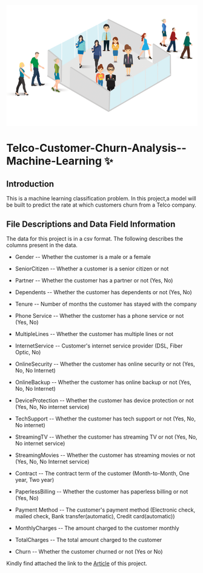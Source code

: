 

![image](./image/Churn.png)
# Telco-Customer-Churn-Analysis--Machine-Learning ✨

## Introduction
This is a machine learning classification problem. In this project,a model will be built to predict the rate at which customers churn from a Telco company.

## File Descriptions and Data Field Information

The data for this project is in a csv format. The following describes the columns present in the data.

* Gender -- Whether the customer is a male or a female

* SeniorCitizen -- Whether a customer is a senior citizen or not

* Partner -- Whether the customer has a partner or not (Yes, No)

* Dependents -- Whether the customer has dependents or not (Yes, No)

* Tenure -- Number of months the customer has stayed with the company

* Phone Service -- Whether the customer has a phone service or not (Yes, No)

* MultipleLines -- Whether the customer has multiple lines or not

* InternetService -- Customer's internet service provider (DSL, Fiber Optic, No)

* OnlineSecurity -- Whether the customer has online security or not (Yes, No, No Internet)

* OnlineBackup -- Whether the customer has online backup or not (Yes, No, No Internet)

* DeviceProtection -- Whether the customer has device protection or not (Yes, No, No internet service)

* TechSupport -- Whether the customer has tech support or not (Yes, No, No internet)

* StreamingTV -- Whether the customer has streaming TV or not (Yes, No, No internet service)

* StreamingMovies -- Whether the customer has streaming movies or not (Yes, No, No Internet service)

* Contract -- The contract term of the customer (Month-to-Month, One year, Two year)

* PaperlessBilling -- Whether the customer has paperless billing or not (Yes, No)

* Payment Method -- The customer's payment method (Electronic check, mailed check, Bank transfer(automatic), Credit card(automatic))

* MonthlyCharges -- The amount charged to the customer monthly

* TotalCharges -- The total amount charged to the customer

* Churn -- Whether the customer churned or not (Yes or No)



Kindly find attached the link to the  [Article](https://medium.com/@qacheampong/predicting-customer-churn-with-machine-learning-e49161271876/) of this project.